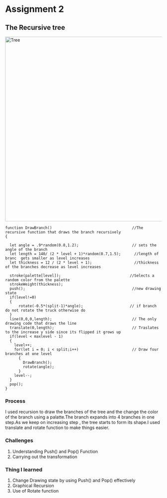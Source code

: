 # Assignment 2 
## The Recursive tree

<img width="595" alt="Tree" src="https://user-images.githubusercontent.com/31856059/152924719-50d2da7e-3f65-4d27-a6e8-16a5687fb3c7.png">


````
function DrawBranch()                                    //The recursive function that draws the branch recursively
{
 
  let angle = .9*random(0.8,1.2);                        // sets the angle of the branch
  let length = 140/ (2 * level + 1)*random(0.7,1.5);      //length of branc  gets smaller as level increases  
  let thickness = 12 / (2 * level + 1);                   //thickness of the branches decrease as level increases 
  
  stroke(palette[level]);                               //Selects a random color from the palette 
  strokeWeight(thickness);
  push();                                                //new drawing state
  if(level!=0)
  {
      rotate(-0.5*(split-1)*angle);                     // if branch do not rotate the truck otherwise do 
  } 
  line(0,0,0,length);                                    // The only drawing code that draws the line
  translate(0,length);                                   // Traslates to the increase y side since its flipped it grows up
  if(level < maxlevel - 1)
  {
    level++;
    for(let i = 0; i < split;i++)                        // Draw four branches at one level 
      {
        DrawBranch();
        rotate(angle);
      }
    level--;
  }
  pop();
}

````

### Process 

I used recursion to draw the branches of the tree and the change the color of the branch using a palatte.The branch expands into 4 branches in one step.As we keep 
on increasing step , the tree starts to form its shape.I used translate and rotate function to make things easier.


### Challenges 
1. Understanding Push() and Pop() Function
2. Carrying out the transformation

### Thing I learned 
1. Change Drawing state by using Push() and Pop() effectively 
2. Graphical Recursion 
3. Use of Rotate function 

